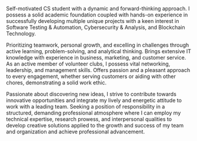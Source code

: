 Self-motivated CS student with a dynamic and forward-thinking approach. I possess a solid academic foundation coupled with hands-on experience in successfully developing multiple unique projects with a keen interest in Software Testing & Automation, Cybersecurity & Analysis, and Blockchain Technology.

Prioritizing teamwork, personal growth, and excelling in challenges through active learning, problem-solving, and analytical thinking. Brings extensive IT knowledge with experience in business, marketing, and customer service. As an active member of volunteer clubs, I possess vital networking, leadership, and management skills. Offers passion and a pleasant approach to every engagement, whether serving customers or aiding with other chores, demonstrating a solid work ethic.

Passionate about discovering new ideas, I strive to contribute towards innovative opportunities and integrate my lively and energetic attitude to work with a leading team. Seeking a position of responsibility in a structured, demanding professional atmosphere where I can employ my technical expertise, research prowess, and interpersonal qualities to develop creative solutions applied to the growth and success of my team and organization and achieve professional advancement.

<!--
**prantick-easinurrashid/prantick-easinurrashid** is a ✨ _special_ ✨ repository because its `README.md` (this file) appears on your GitHub profile.

Here are some ideas to get you started:

- 🔭 I’m currently working on ...
- 🌱 I’m currently learning ...
- 👯 I’m looking to collaborate on ...
- 🤔 I’m looking for help with ...
- 💬 Ask me about ...
- 📫 How to reach me: ...
- 😄 Pronouns: ...
- ⚡ Fun fact: ...
-->
